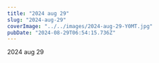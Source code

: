 ```yaml
---
title: "2024 aug 29"
slug: "2024-aug-29"
coverImage: "../../images/2024-aug-29-Y0MT.jpg"
pubDate: "2024-08-29T06:54:15.736Z"
---
```


2024 aug 29
